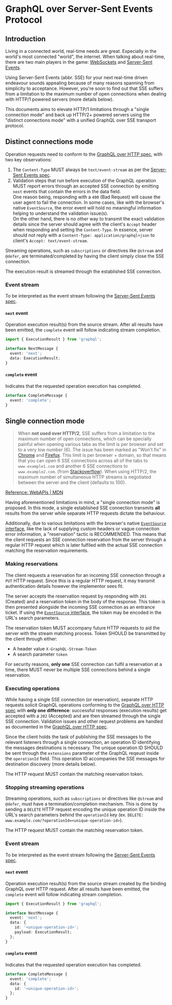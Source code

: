 # GraphQL over Server-Sent Events Protocol

## Introduction

Living in a connected world, real-time needs are great. Especially in the world's most connected "world", the internet. When talking about real-time, there are two main players in the game: [WebSockets](https://datatracker.ietf.org/doc/html/rfc6455) and [Server-Sent Events](https://html.spec.whatwg.org/multipage/server-sent-events.html).

Using Server-Sent Events (abbr. SSE) for your next real-time driven endeavour sounds appealing because of many reasons spanning from simplicity to acceptance. However, you're soon to find out that SSE suffers from a limitation to the maximum number of open connections when dealing with HTTP/1 powered servers (more details below).

This documents aims to elevate HTTP/1 limitations through a "single connection mode" and back up HTTP/2+ powered servers using the "distinct connections mode" with a unified GraphQL over SSE transport protocol.

## Distinct connections mode

Operation requests need to conform to the [GraphQL over HTTP spec](https://github.com/graphql/graphql-over-http/blob/main/spec/GraphQLOverHTTP.md), with two key observations:

1. The `Content-Type` MUST always be `text/event-stream` as per the [Server-Sent Events spec](https://www.w3.org/TR/eventsource/#text-event-stream).
1. Validation steps that run before execution of the GraphQL operation MUST report errors through an accepted SSE connection by emitting `next` events that contain the errors in the data field.
   <br>One reason being, responding with a `400` (Bad Request) will cause the user agent to fail the connection. In some cases, like with the browser's native `EventSource`, the error event will hold no meaningful information helping to understand the validation issue(s).
   <br>On the other hand, there is no other way to transmit the exact validation details since the server should agree with the client's `Accept` header when responding and setting the `Content-Type`. In essence, server should not reply with a `Content-Type: application/graphql+json` to client's `Accept: text/event-stream`.

Streaming operations, such as `subscriptions` or directives like `@stream` and `@defer`, are terminated/completed by having the client simply close the SSE connection.

The execution result is streamed through the established SSE connection.

### Event stream

To be interpreted as the event stream following the [Server-Sent Events spec](https://www.w3.org/TR/eventsource/#event-stream-interpretation).

#### `next` event

Operation execution result(s) from the source stream. After all results have been emitted, the `complete` event will follow indicating stream completion.

```typescript
import { ExecutionResult } from 'graphql';

interface NextMessage {
  event: 'next';
  data: ExecutionResult;
}
```

#### `complete` event

Indicates that the requested operation execution has completed.

```typescript
interface CompleteMessage {
  event: 'complete';
}
```

## Single connection mode

> When **not used over HTTP/2**, SSE suffers from a limitation to the maximum number of open connections, which can be specially painful when opening various tabs as the limit is per browser and set to a very low number (6). The issue has been marked as "Won't fix" in [Chrome](https://bugs.chromium.org/p/chromium/issues/detail?id=275955) and [Firefox](https://bugzilla.mozilla.org/show_bug.cgi?id=906896). This limit is per browser + domain, so that means that you can open 6 SSE connections across all of the tabs to `www.example1.com` and another 6 SSE connections to `www.example2.com`. (from [Stackoverflow](https://stackoverflow.com/a/5326159/1905229)). When using HTTP/2, the maximum number of simultaneous HTTP streams is negotiated between the server and the client (defaults to 100).

[Reference: WebAPIs | MDN](https://developer.mozilla.org/en-US/docs/Web/API/EventSource)

Having aforementioned limitations in mind, a "single connection mode" is proposed. In this mode, a single established SSE connection transmits **all** results from the server while separate HTTP requests dictate the behaviour.

Additionally, due to various limitations with the browser's native [`EventSource` interface](https://developer.mozilla.org/en-US/docs/Web/API/EventSource), like the lack of supplying custom headers or vague connection error information, a "reservation" tactic is RECOMMENDED. This means that the client requests an SSE connection reservation from the server through a regular HTTP request which is later fulfiled with the actual SSE connection matching the reservation requirements.

### Making reservations

The client requests a reservation for an incoming SSE connection through a `PUT` HTTP request. Since this is a regular HTTP request, it may transmit authentication details however the implementor sees fit.

The server accepts the reservation request by responding with `201` (Created) and a reservation token in the body of the response. This token is then presented alongside the incoming SSE connection as an entrance ticket. If using the [`EventSource` interface](https://developer.mozilla.org/en-US/docs/Web/API/EventSource), the token may be encoded in the URL's search parameters.

The reservation token MUST accompany future HTTP requests to aid the server with the stream matching process. Token SHOULD be transmitted by the client through either:

- A header value `X-GraphQL-Stream-Token`
- A search parameter `token`

For security reasons, **only one** SSE connection can fulfil a reservation at a time, there MUST never be multiple SSE connections behind a single reservation.

### Executing operations

While having a single SSE connection (or reservation), separate HTTP requests solicit GraphQL operations conforming to the [GraphQL over HTTP spec](https://github.com/graphql/graphql-over-http/blob/main/spec/GraphQLOverHTTP.md) with **only one difference**: successful responses (execution results) get accepted with a `202` (Accepted) and are then streamed through the single SSE connection. Validation issues and other request problems are handled as documented in the [GraphQL over HTTP spec](https://github.com/graphql/graphql-over-http/blob/main/spec/GraphQLOverHTTP.md).

Since the client holds the task of publishing the SSE messages to the relevant listeners through a single connection, an operation ID identifying the messages destinations is necessary. The unique operation ID SHOULD be sent through the `extensions` parameter of the GraphQL reqeust inside the `operationId` field. This operation ID accompanies the SSE messages for destination discovery (more details below).

The HTTP request MUST contain the matching reservation token.

### Stopping streaming operations

Streaming operations, such as `subscriptions` or directives like `@stream` and `@defer`, must have a termination/completion mechanism. This is done by sending a `DELETE` HTTP request encoding the unique operation ID inside the URL's search parameters behind the `operationId` key (ex. `DELETE: www.example.com/?operationId=<unique-operation-id>`).

The HTTP request MUST contain the matching reservation token.

### Event stream

To be interpreted as the event stream following the [Server-Sent Events spec](https://www.w3.org/TR/eventsource/#event-stream-interpretation).

#### `next` event

Operation execution result(s) from the source stream created by the binding GraphQL over HTTP request. After all results have been emitted, the `complete` event will follow indicating stream completion.

```typescript
import { ExecutionResult } from 'graphql';

interface NextMessage {
  event: 'next';
  data: {
    id: '<unique-operation-id>';
    payload: ExecutionResult;
  };
}
```

#### `complete` event

Indicates that the requested operation execution has completed.

```typescript
interface CompleteMessage {
  event: 'complete';
  data: {
    id: '<unique-operation-id>';
  };
}
```
